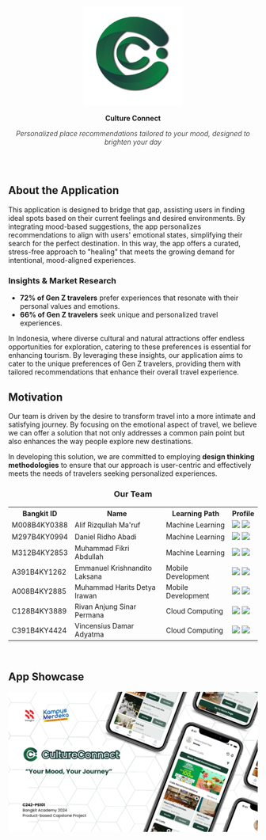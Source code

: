 <div align="center">
  <img src="../assets/logo/Culture-Connect-Logo.png" alt="Culture Connect Logo" width="200">
  <p style="font-weight: bold;">Culture Connect</p>
  <i style="font-weight: 300;">Personalized place recommendations tailored to your mood, designed to brighten your day</i>
</div>



<br><br>

## About the Application

This application is designed to bridge that gap, assisting users in finding ideal spots based on their current feelings and desired environments. By integrating mood-based suggestions, the app personalizes recommendations to align with users' emotional states, simplifying their search for the perfect destination. In this way, the app offers a curated, stress-free approach to "healing" that meets the growing demand for intentional, mood-aligned experiences.

### Insights & Market Research

- **72% of Gen Z travelers** prefer experiences that resonate with their personal values and emotions.
- **66% of Gen Z travelers** seek unique and personalized travel experiences.

In Indonesia, where diverse cultural and natural attractions offer endless opportunities for exploration, catering to these preferences is essential for enhancing tourism. By leveraging these insights, our application aims to cater to the unique preferences of Gen Z travelers, providing them with tailored recommendations that enhance their overall travel experience.


## Motivation

Our team is driven by the desire to transform travel into a more intimate and satisfying journey. By focusing on the emotional aspect of travel, we believe we can offer a solution that not only addresses a common pain point but also enhances the way people explore new destinations.

In developing this solution, we are committed to employing **design thinking methodologies** to ensure that our approach is user-centric and effectively meets the needs of travelers seeking personalized experiences.




<div align="center">
  <h3>Our Team</h3>
  <table align="center">
    <tr>
      <th>Bangkit ID</th>
      <th>Name</th>
      <th>Learning Path</th>
      <th>Profile</th>
    </tr>
    <tr>
      <td>M008B4KY0388</td>
      <td>Alif Rizqullah Ma'ruf </td>
      <td>Machine Learning</td>
      <td>
        <a href=""><img src="https://img.shields.io/badge/github-121013?style=for-the-badge&logo=github&logoColor=white"></a>
        <a href=""><img src="https://img.shields.io/badge/linkedin-%230077B5.svg?style=for-the-badge&logo=linkedin&logoColor=white"></a>
      </td>
    </tr>
    <tr>
      <td>M297B4KY0994</td>
      <td>Daniel Ridho Abadi </td>
      <td>Machine Learning</td>
      <td>
        <a href=""><img src="https://img.shields.io/badge/github-121013?style=for-the-badge&logo=github&logoColor=white"></a>
        <a href=""><img src="https://img.shields.io/badge/linkedin-%230077B5.svg?style=for-the-badge&logo=linkedin&logoColor=white"></a>
      </td>
    </tr>
    <tr>
      <td>M312B4KY2853</td>
      <td>Muhammad Fikri Abdullah </td>
      <td>Machine Learning </td>
      <td>
        <a href=""><img src="https://img.shields.io/badge/github-121013?style=for-the-badge&logo=github&logoColor=white"></a>
        <a href=""><img src="https://img.shields.io/badge/linkedin-%230077B5.svg?style=for-the-badge&logo=linkedin&logoColor=white"></a>
      </td>
    </tr>
    <tr>
      <td>A391B4KY1262</td>
      <td>Emmanuel Krishnandito Laksana </td>
      <td>Mobile Development</td>
      <td>
        <a href=""><img src="https://img.shields.io/badge/github-121013?style=for-the-badge&logo=github&logoColor=white"></a>
        <a href=""><img src="https://img.shields.io/badge/linkedin-%230077B5.svg?style=for-the-badge&logo=linkedin&logoColor=white"></a>
      </td>
    </tr>
    <tr>
      <td>A008B4KY2885</td>
      <td>Muhammad Harits Detya Irawan </td>
      <td>Mobile Development</td>
      <td>
        <a href=""><img src="https://img.shields.io/badge/github-121013?style=for-the-badge&logo=github&logoColor=white"></a>
        <a href=""><img src="https://img.shields.io/badge/linkedin-%230077B5.svg?style=for-the-badge&logo=linkedin&logoColor=white"></a>
      </td>
    </tr>
    <tr>
      <td>C128B4KY3889</td>
      <td>Rivan Anjung Sinar Permana </td>
      <td>Cloud Computing</td>
      <td>
        <a href=""><img src="https://img.shields.io/badge/github-121013?style=for-the-badge&logo=github&logoColor=white"></a>
        <a href=""><img src="https://img.shields.io/badge/linkedin-%230077B5.svg?style=for-the-badge&logo=linkedin&logoColor=white"></a>
      </td>
    </tr>
       <tr>
      <td>C391B4KY4424</td>
      <td>Vincensius Damar Adyatma</td>
      <td>Cloud Computing</td>
      <td>
        <a href=""><img src="https://img.shields.io/badge/github-121013?style=for-the-badge&logo=github&logoColor=white"></a>
        <a href=""><img src="https://img.shields.io/badge/linkedin-%230077B5.svg?style=for-the-badge&logo=linkedin&logoColor=white"></a>
      </td>
    </tr>
  </table>
</div>

<br>

## App Showcase

![image](../assets/app-preview/Culture-Connect-Thumbnail.png) 
